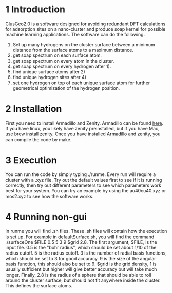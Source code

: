 # 1 Introduction

ClusGeo2.0 is a software designed for avoiding redundant DFT calculations for adsorption sites on a nano-cluster and
produce soap kernel for possible machine learning applications. The software can do the following.
1. Set up many hydrogens on the cluster surface between a minimum distance from the surface atoms to a maximum distance.
2. get soap spectrum on each surface atom.
3. get soap spectrum on every atom in the cluster.
4. get soap spectrum on every hydrogen after 1).
5. find unique surface atoms after 2)
6. find unique hydrogen sites after 4) 
7. set one hydrogen on top of each unique surface atom for further geometrical optimization of the hydrogen position.

# 2 Installation

First you need to install Armadillo and Zenity. Armadillo can be found
[here](http://arma.sourceforge.net/download.html). If you have linux, you likely have zenity preinstalled, but if you have Mac, use brew install zenity. Once you have installed Armadillo and zenity, you can compile the code by make.

# 3 Execution

You can run the code by simply typing ./runme. Every run will require a cluster with a .xyz file. Try out the default values first to see if it is running correctly, then try out different parameters to see which parameters work best for your system. You can try an example by using the au40cu40.xyz or mos2.xyz to see how the software works.

# 4 Running non-gui

In runme you will find .sh files. These .sh files will contain how the execution is set up. For example in
defaultSurface.sh, you will find the command ./surfaceOne $FILE 0.5 5 3 9 $grid 2.8. The first argument, $FILE, is the
input file. 0.5 is the "bohr radius", which should be set about 1/10 of the radius cutoff. 5 is the radius cutoff. 3 is
the number of radial basis functions, which should be set to 3 for good accuracy. 9 is the size of the angular basis
function, this should also be set to 9. $grid is the grid density, 1 is usually sufficient but higher will give better
accuracy but will take much longer. Finally, 2.8 is the radius of a sphere that should be able to roll around the
 cluster surface, but should not fit anywhere inside the cluster. This defines the surface atoms.
